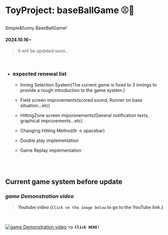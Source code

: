 # ToyProject: baseBallGame ⚾🏏
Simple&amp;funny BaseBallGame!

#### 2024.10.16~
> It will be updated soon..

<br>

+ ### expected renewal list
  
  + Inning Selection System(The current game is fixed to 3 innings to provide a rough introduction to the game system.)
    
  + Field screen improvements(scored sound, Runner on base situation...etc)
    
  + HittingZone screen imporovements(General notification texts, graphical improvements...etc)
    
  + Changing Hitting Method(h -> spacebar)
 
  + Double play implementation
 
  + Game Replay implementation

<br>
<br>
  
## Current game system before update



### _game Demonstration video_

> **Youtube video (`Click on the image below` to go to the YouTube link.)**

<br>

 [![game Demonstration video](https://github.com/user-attachments/assets/0ef59d96-63d2-424d-9326-93f6845085da)](https://youtu.be/Njj6Z49qLPU?si=CRpZx0I0f039usYY)  **```👈 Click HERE!```**
